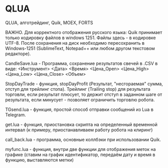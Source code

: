 # QLUA
QLUA, алготрейдинг, Quik, MOEX, FORTS

ВАЖНО. Для корректного отображения русского языка: Quik принимает только кодировку файлов в windows 1251. Файлы здесь - в кодировке UTF-8. После сохранения на диск необходимо пересохранить в Windows-1251 (SublimeText, Notepad++ или любом другом текстовом редакторе).

CandleSave.lua - Программа, сохранение результатов свечей в .CSV в виде: <Инструмент> <Дата> <Время> <Цена_Open> <Цена_High> <Цена_Low> <Цена_Close> <Объем>

StopDayTrade - функция, stopDayProfit (Результат, "несгораемая" сумма, отступ для трейлинг стопа). Трейлинг (Trailing stop) для результата торговли, если результат плюсует, то держит отступ в заданном шаге от результата, если минусует - позволяет ограничить торговлю робота.

TGsend.lua - функция, простой способ отправки сообщений из Lua в Telegram.

get.lua - функция, приостановка скрипта на определенный временной интервал (к примеру, приостанавливаем работу робота на клиринг)

call_back.lua - программа, основные коллбэки при использовании Quik.

myfunc.lua - функция, внутри две функции для отображения меток на графике (ставим на график идентификатор, передаём дату и время в функцию, выставляются метки)
